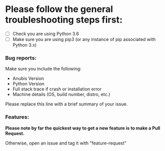 # Please follow the general troubleshooting steps first:

- [ ] Check you are using Python 3.6
- [ ] Make sure you are using pip3 (or any instance of pip associated with Python 3.x)

### Bug reports:

Make sure you include the following:

* Anubis Version
* Python Version
* Full stack trace if crash or installation error
* Machine details (OS, build number, distro, etc.)

Please replace this line with a brief summary of your issue.

### Features:

**Please note by far the quickest way to get a new feature is to make a Pull Request.**

Otherwise, open an issue and tag it with "feature-request"
